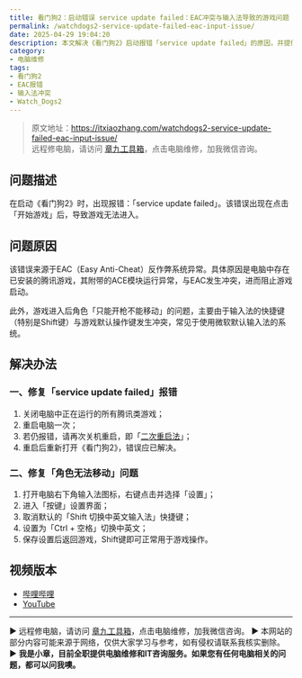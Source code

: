 ```yaml
---
title: 看门狗2：启动错误 service update failed：EAC冲突与输入法导致的游戏问题
permalink: /watchdogs2-service-update-failed-eac-input-issue/
date: 2025-04-29 19:04:20
description: 本文解决《看门狗2》启动报错「service update failed」的原因，并提供解决EAC冲突和输入法操作冲突的具体方法。
category:
- 电脑维修
tags:
- 看门狗2
- EAC报错
- 输入法冲突
- Watch_Dogs2
---
```


> 原文地址：<https://itxiaozhang.com/watchdogs2-service-update-failed-eac-input-issue/>  
> 远程修电脑，请访问 [章九工具箱](https://zhang9.com/)，点击电脑维修，加我微信咨询。 

## 问题描述

在启动《看门狗2》时，出现报错：「service update failed」。该错误出现在点击「开始游戏」后，导致游戏无法进入。

## 问题原因

该错误来源于EAC（Easy Anti-Cheat）反作弊系统异常。具体原因是电脑中存在已安装的腾讯游戏，其附带的ACE模块运行异常，与EAC发生冲突，进而阻止游戏启动。

此外，游戏进入后角色「只能开枪不能移动」的问题，主要由于输入法的快捷键（特别是Shift键）与游戏默认操作键发生冲突，常见于使用微软默认输入法的系统。

## 解决办法

### 一、修复「service update failed」报错

1. 关闭电脑中正在运行的所有腾讯类游戏；
2. 重启电脑一次；
3. 若仍报错，请再次关机重启，即「[二次重启法](https://itxiaozhang.com/how-to-fix-ace-security-center-error-double-restart-method/)」；
4. 重启后重新打开《看门狗2》，错误应已解决。

### 二、修复「角色无法移动」问题

1. 打开电脑右下角输入法图标，右键点击并选择「设置」；
2. 进入「按键」设置界面；
3. 取消默认的「Shift 切换中英文输入法」快捷键；
4. 设置为「Ctrl + 空格」切换中英文；
5. 保存设置后返回游戏，Shift键即可正常用于游戏操作。

## 视频版本

- [哔哩哔哩](https://space.bilibili.com/3546607630944387)
- [YouTube](https://www.youtube.com/@itxiaozhang)

---
▶ 远程修电脑，请访问 [章九工具箱](https://zhang9.com/)，点击电脑维修，加我微信咨询。 
▶ 本网站的部分内容可能来源于网络，仅供大家学习与参考，如有侵权请联系我核实删除。  
▶ **我是小章，目前全职提供电脑维修和IT咨询服务。如果您有任何电脑相关的问题，都可以问我噢。**  
